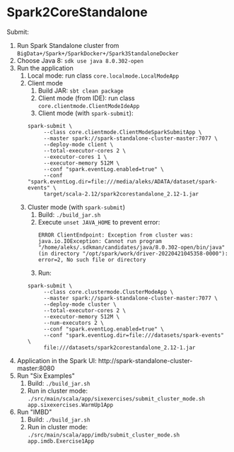 # Spark2CoreStandalone

Submit:

1. Run Spark Standalone cluster from `BigData+/Spark+/SparkDocker+/Spark3StandaloneDocker`
2. Choose Java 8: `sdk use java 8.0.302-open`
3. Run the application
    1. Local mode: run class `core.localmode.LocalModeApp`
    2. Client mode
        1. Build JAR: `sbt clean package`
        2. Client mode (from IDE): run class `core.clientmode.ClientModeIdeApp`
        3. Client mode (with `spark-submit`):
       ```
       spark-submit \
            --class core.clientmode.ClientModeSparkSubmitApp \
            --master spark://spark-standalone-cluster-master:7077 \
            --deploy-mode client \
            --total-executor-cores 2 \
            --executor-cores 1 \
            --executor-memory 512M \
            --conf "spark.eventLog.enabled=true" \
            --conf "spark.eventLog.dir=file:///media/aleks/ADATA/dataset/spark-events" \
            target/scala-2.12/spark2corestandalone_2.12-1.jar
       ```
    4. Cluster mode (with `spark-submit`)
        1. Build: `./build_jar.sh`
        2. Execute `unset JAVA_HOME` to prevent error:
           ```
           ERROR ClientEndpoint: Exception from cluster was: 
           java.io.IOException: Cannot run program "/home/aleks/.sdkman/candidates/java/8.0.302-open/bin/java" 
           (in directory "/opt/spark/work/driver-20220421045358-0000"): error=2, No such file or directory
           ```
        3. Run:
        ```
        spark-submit \
             --class core.clustermode.ClusterModeApp \
             --master spark://spark-standalone-cluster-master:7077 \
             --deploy-mode cluster \
             --total-executor-cores 2 \
             --executor-memory 512M \
             --num-executors 2 \
             --conf "spark.eventLog.enabled=true" \
             --conf "spark.eventLog.dir=file:///datasets/spark-events" \
             file:///datasets/spark2corestandalone_2.12-1.jar
        ```
4. Application in the Spark UI: http://spark-standalone-cluster-master:8080
5. Run "Six Examples"
    1. Build: `./build_jar.sh`
    2. Run in cluster mode: `./src/main/scala/app/sixexercises/submit_cluster_mode.sh app.sixexercises.WarmUp1App`
6. Run "IMBD"
    1. Build: `./build_jar.sh`
    2. Run in cluster mode: `./src/main/scala/app/imdb/submit_cluster_mode.sh app.imdb.Exercise1App`
